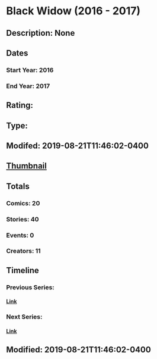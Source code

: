 # Black Widow (2016 - 2017)
## Description: None
## Dates
### Start Year: 2016
### End Year: 2017
## Rating: 
## Type: 
## Modifed: 2019-08-21T11:46:02-0400
## [Thumbnail](http://i.annihil.us/u/prod/marvel/i/mg/3/d0/5d5d672e66433.jpg)
## Totals
### Comics: 20
### Stories: 40
### Events: 0
### Creators: 11
## Timeline
### Previous Series: 
#### [Link]()
### Next Series: 
#### [Link]()
## Modified: 2019-08-21T11:46:02-0400